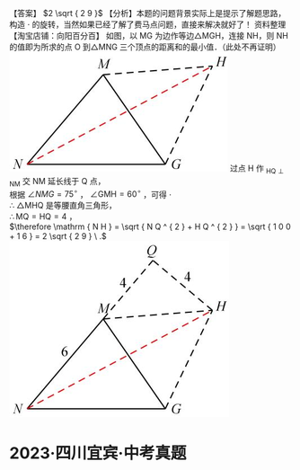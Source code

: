 【答案】 $2 \sqrt { 2 9 }$
【分析】本题的问题背景实际上是提示了解题思路，构造 $\cdot$ 的旋转，当然如果已经了解了费马点问题，直接来解决就好了！
资料整理【淘宝店铺：向阳百分百】
如图，以 MG 为边作等边△MGH，连接 NH，则 NH 的值即为所求的点 O 到△MNG 三个顶点的距离和的最小值．（此处不再证明）
![](<../../qs_image_DB/专题2-2_费马点与加权费马点详细总结（解析版）/1ced001969cef7d1f145809e746ca0b5a823c608bf335215c45b89a848964c0d.jpg>)
过点 H 作 $_ \mathrm { H Q \perp N M }$ 交 NM 延长线于 Q 点，  
根据 $\angle N M G { = } 7 5 ^ { \circ }$ ， $\angle { \mathrm { G M H } } { = } 6 0 ^ { \circ }$ ，可得 $\cdot$   
∴ ${ \bigtriangleup } \mathrm { M H Q }$ 是等腰直角三角形，  
$\therefore \mathrm { M Q } = \mathrm { H Q } = 4$ ，  
$\therefore \mathrm { N H } = \sqrt { N Q ^ { 2 } + H Q ^ { 2 } } = \sqrt { 1 0 0 + 1 6 } = 2 \sqrt { 2 9 } \ .$
![](<../../qs_image_DB/专题2-2_费马点与加权费马点详细总结（解析版）/3ec3b0d8a02a5ba12423944438179c7ea84e7c495c369d433fad9a7098020e2e.jpg>)
# 2023·四川宜宾·中考真题
